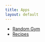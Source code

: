 ```yaml
---
title: Apps
layout: default
---
```

<ul class="list-group">
  <li class="list-group-item">
    <a href="{{ "random-gym.html" | relative_url }}">Random Gym</a>
  </li>
  <li class="list-group-item">
    <a href="{{ "recipes.html" | relative_url }}">Recipes</a>
  </li>
</ul>
